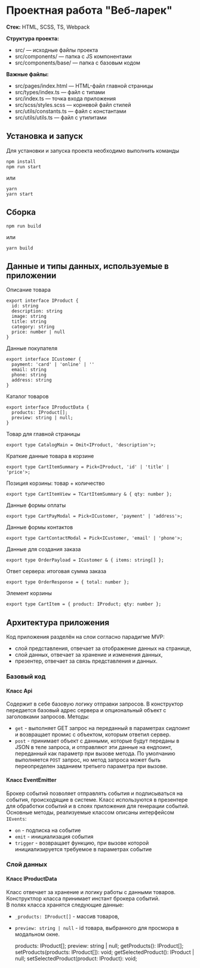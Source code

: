 # Проектная работа "Веб-ларек"

**Стек:** HTML, SCSS, TS, Webpack

**Структура проекта:**
- src/ — исходные файлы проекта
- src/components/ — папка с JS компонентами
- src/components/base/ — папка с базовым кодом

**Важные файлы:**
- src/pages/index.html — HTML-файл главной страницы
- src/types/index.ts — файл с типами
- src/index.ts — точка входа приложения
- src/scss/styles.scss — корневой файл стилей
- src/utils/constants.ts — файл с константами
- src/utils/utils.ts — файл с утилитами

## Установка и запуск
Для установки и запуска проекта необходимо выполнить команды

```
npm install
npm run start
```

или

```
yarn
yarn start
```
## Сборка

```
npm run build
```

или

```
yarn build
```

## Данные и типы данных, используемые в приложении

Описание товара

```
export interface IProduct {
  id: string
  description: string
  image: string
  title: string
  category: string
  price: number | null
}
```

Данные покупателя

```
export interface ICustomer {
  payment: 'card' | 'online' | ''
  email: string
  phone: string
  address: string
}
```

Каталог товаров

```
export interface IProductData {
  products: IProduct[];
  preview: string | null;
}
```
Товар для главной страницы

```
export type CatalogMain = Omit<IProduct, 'description'>;
```

Краткие данные товара в корзине

```
export type CartItemSummary = Pick<IProduct, 'id' | 'title' | 'price'>;
```

Позиция корзины: товар + количество

```
export type CartItemView = TCartItemSummary & { qty: number };
```

Данные формы оплаты

```
export type CartPayModal = Pick<ICustomer, 'payment' | 'address'>;
```

Данные формы контактов

```
export type CartContactModal = Pick<ICustomer, 'email' | 'phone'>;
```

Данные для создания заказа

```
export type OrderPayload = ICustomer & { items: string[] };
```

Ответ сервера: итоговая сумма заказа

```
export type OrderResponse = { total: number };
```

Элемент корзины

```
export type CartItem = { product: IProduct; qty: number };
```

## Архитектура приложения

Код приложения разделён на слои согласно парадигме MVP:
- cлой представления, отвечает за отображение данных на странице,
- cлой данных, отвечает за хранение и изменения данных,
- презентер, отвечает за связь представления и данных.

### Базовый код

#### Класс Api
Содержит в себе базовую логику отправки запросов. В конструктор передается базовый адрес сервера и опциональный объект с заголовками запросов.
Методы:
- `get` - выполняет GET запрос на переданный в параметрах сидпоинт и возвращает промис с объектом, которым ответил сервер.
- `post` - принимает объект с данными, которые будут переданы в JSON в теле запроса, и отправляют эти данные на ендпоинт, переданный как параметр при вызове метода. По умолчанию выполняется `POST` запрос, но метод запроса может быть переопределен заданием третьего параметра при вызове.

#### Класс EventEmitter
Брокер событий позволяет отправлять события и подписываться на события, происходящие в системе. Класс используются в презентере для обработки событий и в слоях приложения для генерации событий.
Основные методы, реализуемые классом описаны интерфейсом `IEvents`:
- `on` - подписка на событие
- `emit` - инициализация события
- `trigger` - возвращает функцию, при вызове которой инициализируется требуемое в параметрах событие

### Слой данных

#### Класс IProductData

Класс отвечает за хранение и логику работы с данными товаров. \
Конструктлор класса принимает инстант брокера событий. \
В полях класса хранятся следующие данные:
- `_products: IProduct[]` - массив товаров,
- `preview: string | null` - id товара, выбранного для просмора в модальном окне.


  products: IProduct[];
  preview: string | null;
  getProducts(): IProduct[];
  setProducts(products: IProduct[]): void;
  getSelectedProduct(): IProduct | null;
  setSelectedProduct(product: IProduct): void;
